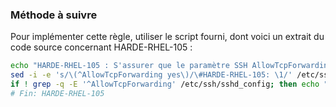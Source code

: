 
### Méthode à suivre

Pour implémenter cette règle, utiliser le script fourni, dont voici un extrait du code source concernant HARDE-RHEL-105 :

``` {.bash .numberLines}
echo "HARDE-RHEL-105 : S'assurer que le paramètre SSH AllowTcpForwarding est désactivé"
sed -i -e 's/\(^AllowTcpForwarding yes\)/\#HARDE-RHEL-105: \1/' /etc/ssh/sshd_config
if ! grep -q -E '^AllowTcpForwarding' /etc/ssh/sshd_config; then echo "AllowTcpForwarding no" >>/etc/ssh/sshd_config; fi
# Fin: HARDE-RHEL-105
```

